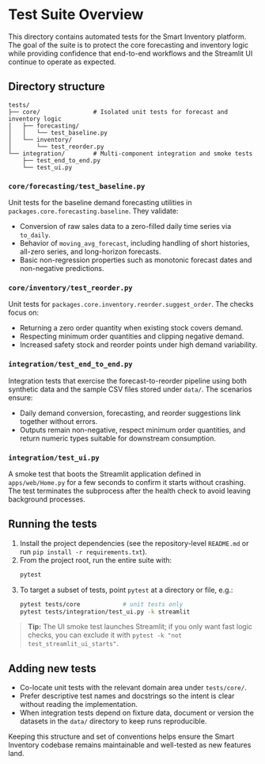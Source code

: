 # Test Suite Overview

This directory contains automated tests for the Smart Inventory platform. The goal of the suite is to
protect the core forecasting and inventory logic while providing confidence that end-to-end workflows
and the Streamlit UI continue to operate as expected.

## Directory structure

```
tests/
├── core/               # Isolated unit tests for forecast and inventory logic
│   ├── forecasting/
│   │   └── test_baseline.py
│   └── inventory/
│       └── test_reorder.py
└── integration/        # Multi-component integration and smoke tests
    ├── test_end_to_end.py
    └── test_ui.py
```

### `core/forecasting/test_baseline.py`
Unit tests for the baseline demand forecasting utilities in
`packages.core.forecasting.baseline`. They validate:

* Conversion of raw sales data to a zero-filled daily time series via `to_daily`.
* Behavior of `moving_avg_forecast`, including handling of short histories, all-zero series, and
  long-horizon forecasts.
* Basic non-regression properties such as monotonic forecast dates and non-negative predictions.

### `core/inventory/test_reorder.py`
Unit tests for `packages.core.inventory.reorder.suggest_order`. The checks focus on:

* Returning a zero order quantity when existing stock covers demand.
* Respecting minimum order quantities and clipping negative demand.
* Increased safety stock and reorder points under high demand variability.

### `integration/test_end_to_end.py`
Integration tests that exercise the forecast-to-reorder pipeline using both synthetic data and the
sample CSV files stored under `data/`. The scenarios ensure:

* Daily demand conversion, forecasting, and reorder suggestions link together without errors.
* Outputs remain non-negative, respect minimum order quantities, and return numeric types suitable
  for downstream consumption.

### `integration/test_ui.py`
A smoke test that boots the Streamlit application defined in `apps/web/Home.py` for a few seconds to
confirm it starts without crashing. The test terminates the subprocess after the health check to
avoid leaving background processes.

## Running the tests

1. Install the project dependencies (see the repository-level `README.md` or run `pip install -r requirements.txt`).
2. From the project root, run the entire suite with:
   ```bash
   pytest
   ```
3. To target a subset of tests, point `pytest` at a directory or file, e.g.:
   ```bash
   pytest tests/core            # unit tests only
   pytest tests/integration/test_ui.py -k streamlit
   ```

> **Tip:** The UI smoke test launches Streamlit; if you only want fast logic checks, you can exclude
> it with `pytest -k "not test_streamlit_ui_starts"`.

## Adding new tests

* Co-locate unit tests with the relevant domain area under `tests/core/`.
* Prefer descriptive test names and docstrings so the intent is clear without reading the
  implementation.
* When integration tests depend on fixture data, document or version the datasets in the `data/`
  directory to keep runs reproducible.

Keeping this structure and set of conventions helps ensure the Smart Inventory codebase remains
maintainable and well-tested as new features land.
